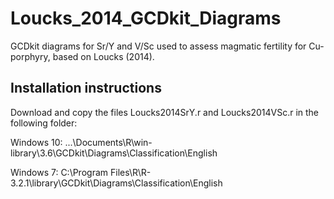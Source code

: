 # Loucks_2014_GCDkit_Diagrams
GCDkit diagrams for Sr/Y and V/Sc used to assess magmatic fertility for Cu-porphyry, based on Loucks (2014).

## Installation instructions

Download and copy the files Loucks2014SrY.r and Loucks2014VSc.r in the following folder:

Windows 10:
...\Documents\R\win-library\3.6\GCDkit\Diagrams\Classification\English

Windows 7:
C:\Program Files\R\R-3.2.1\library\GCDkit\Diagrams\Classification\English


